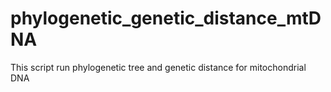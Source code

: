 # phylogenetic_genetic_distance_mtDNA

This script run phylogenetic tree and genetic distance for mitochondrial DNA
